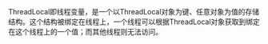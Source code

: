 ThreadLocal即线程变量，是一个以ThreadLocal对象为键、任意对象为值的存储结构。这个结构被绑定在线程上，一个线程可以根据ThreadLocal对象获取到绑定在这个线程上的一个值；而其他线程则无法访问。

